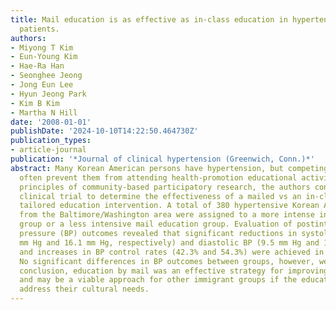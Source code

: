 ```yaml
---
title: Mail education is as effective as in-class education in hypertensive Korean
  patients.
authors:
- Miyong T Kim
- Eun-Young Kim
- Hae-Ra Han
- Seonghee Jeong
- Jong Eun Lee
- Hyun Jeong Park
- Kim B Kim
- Martha N Hill
date: '2008-01-01'
publishDate: '2024-10-10T14:22:50.464730Z'
publication_types:
- article-journal
publication: '*Journal of clinical hypertension (Greenwich, Conn.)*'
abstract: Many Korean American persons have hypertension, but competing life priorities
  often prevent them from attending health-promotion educational activities. Using
  principles of community-based participatory research, the authors conducted a prospective
  clinical trial to determine the effectiveness of a mailed vs an in-class culturally
  tailored education intervention. A total of 380 hypertensive Korean American persons
  from the Baltimore/Washington area were assigned to a more intense in-class education
  group or a less intensive mail education group. Evaluation of postintervention blood
  pressure (BP) outcomes revealed that significant reductions in systolic BP (13.3
  mm Hg and 16.1 mm Hg, respectively) and diastolic BP (9.5 mm Hg and 10.9 mm Hg)
  and increases in BP control rates (42.3% and 54.3%) were achieved in both groups.
  No significant differences in BP outcomes between groups, however, were found. In
  conclusion, education by mail was an effective strategy for improving BP control
  and may be a viable approach for other immigrant groups if the education materials
  address their cultural needs.
---
```

